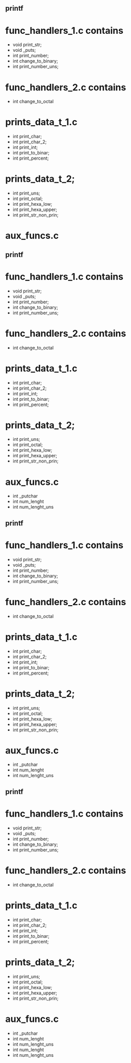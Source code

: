 ## printf


# func_handlers_1.c contains


+ void print_str;
+ void _puts;
+ int print_number;
+ int change_to_binary;
+ int print_number_uns;

# func_handlers_2.c contains


+ int change_to_octal

# prints_data_t_1.c

+ int print_char;
+ int print_char_2;
+ int print_int;
+ int print_to_binar;
+ int print_percent;

# prints_data_t_2;

+ int print_uns;
+ int print_octal;
+ int print_hexa_low;
+ int print_hexa_upper;
+ int print_str_non_prin;

# aux_funcs.c


## printf


# func_handlers_1.c contains


+ void print_str;
+ void _puts;
+ int print_number;
+ int change_to_binary;
+ int print_number_uns;

# func_handlers_2.c contains


+ int change_to_octal

# prints_data_t_1.c

+ int print_char;
+ int print_char_2;
+ int print_int;
+ int print_to_binar;
+ int print_percent;

# prints_data_t_2;

+ int print_uns;
+ int print_octal;
+ int print_hexa_low;
+ int print_hexa_upper;
+ int print_str_non_prin;

# aux_funcs.c


+ int _putchar
+ int num_lenght
+ int num_lenght_uns
## printf


# func_handlers_1.c contains


+ void print_str;
+ void _puts;
+ int print_number;
+ int change_to_binary;
+ int print_number_uns;

# func_handlers_2.c contains


+ int change_to_octal

# prints_data_t_1.c

+ int print_char;
+ int print_char_2;
+ int print_int;
+ int print_to_binar;
+ int print_percent;

# prints_data_t_2;

+ int print_uns;
+ int print_octal;
+ int print_hexa_low;
+ int print_hexa_upper;
+ int print_str_non_prin;

# aux_funcs.c


+ int _putchar
+ int num_lenght
+ int num_lenght_uns
## printf


# func_handlers_1.c contains


+ void print_str;
+ void _puts;
+ int print_number;
+ int change_to_binary;
+ int print_number_uns;

# func_handlers_2.c contains


+ int change_to_octal

# prints_data_t_1.c

+ int print_char;
+ int print_char_2;
+ int print_int;
+ int print_to_binar;
+ int print_percent;

# prints_data_t_2;

+ int print_uns;
+ int print_octal;
+ int print_hexa_low;
+ int print_hexa_upper;
+ int print_str_non_prin;

# aux_funcs.c


+ int _putchar
+ int num_lenght
+ int num_lenght_uns
+ int num_lenght
+ int num_lenght_uns
